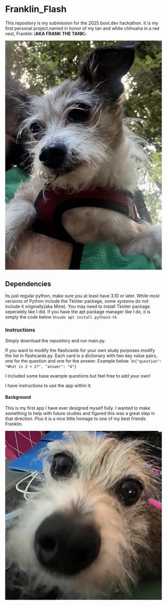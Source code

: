 # Franklin_Flash
This repository is my submission for the 2025 boot.dev hackathon. It is my first personal project,named in honor of my tan and white chihuaha in a red vest, Franklin (**AKA FRANK THE TANK**).

![Majestic Franklin](images/Franklin%201.jpeg)

## Dependencies
Its just regular python, make sure you at least have 3.10 or later. 
While most versions of Python include the Tkinter package, some systems do not include it originally(aka Mine). You may need to install Tkinter package seperately like I did. If you have the apt package manager like I do, it is simply the code below 
\n`sudo apt install python3-tk`

### Instructions
Simply download the repository and run main.py. 

If you want to modify the flashcards for your own study purposes modify the list in flashcards.py. Each card is a dictionary with two key value pairs, one for the question and one for the answer. Example below. 
\n`{"question": "What is 2 + 2?", "answer": "4"}`

I included some base example questions but feel free to add your own!

I have instructions to use the app within it. 

#### Background

This is my first app I have ever designed myself fully. I wanted to make something to help with future studies and figured this was a great step in that direction. Plus it is a nice little homage to one of my best friends Franklin. 

![Big Snoot](images/Franklin%203.jpeg) 
